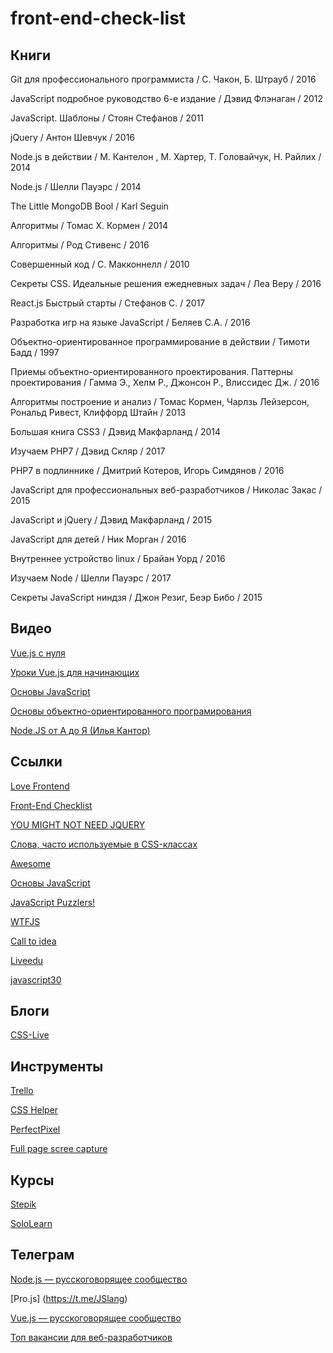 # front-end-check-list

## Книги

Git для профессионального программиста / С. Чакон, Б. Штрауб / 2016

JavaScript подробное руководство 6-е издание / Дэвид Флэнаган / 2012

JavaScript. Шаблоны / Стоян Стефанов / 2011

jQuery / Антон Шевчук / 2016

Node.js в действии / М. Кантелон , М. Хартер, T. Головайчук, Н. Райлих / 2014

Node.js / Шелли Пауэрс / 2014

The Little MongoDB Bool / Karl Seguin

Алгоритмы / Томас Х. Кормен / 2014

Алгоритмы / Род Стивенс / 2016

Совершенный код / С. Макконнелл / 2010

Секреты CSS. Идеальные решения ежедневных задач / Леа Веру / 2016

React.js Быстрый старты / Стефанов С. / 2017

Разработка игр на языке JavaScript / Беляев С.А. / 2016

Объектно-ориентированное программирование в действии / Тимоти Бадд / 1997

Приемы объектно-ориентированного проектирования. Паттерны проектирования / Гамма Э., Хелм Р., Джонсон Р., Влиссидес Дж. / 2016

Алгоритмы построение и анализ / Томас Кормен, Чарлзь Лейзерсон, Рональд Ривест, Клиффорд Штайн / 2013

Большая книга CSS3 / Дэвид Макфарланд / 2014

Изучаем PHP7 / Дэвид Скляр / 2017

PHP7 в подлиннике / Дмитрий Котеров, Игорь Симдянов / 2016

JavaScript для профессиональных веб-разработчиков / Николас Закас / 2015

JavaScript и jQuery / Дэвид Макфарланд / 2015

JavaScript для детей / Ник Морган / 2016

Внутреннее устройство linux / Брайан Уорд / 2016

Изучаем Node / Шелли Пауэрс / 2017

Секреты JavaScript ниндзя / Джон Резиг, Беэр Бибо / 2015

## Видео

[Vue.js с нуля](https://www.youtube.com/playlist?list=PL5r0NkdgM0UOxb4Hl81FV5UIgexwTf8h7)

[Уроки Vue.js для начинающих](https://www.youtube.com/playlist?list=PL0lO_mIqDDFVVNsIt02JBIdBkjNVHIoum)

[Основы JavaScript](https://www.youtube.com/playlist?list=PL363QX7S8MfSxcHzvkNEqMYbOyhLeWwem)

[Основы объектно-ориентированного програмирования](https://www.youtube.com/playlist?list=PL6LDsbZOeyrx462VmH18qS0a9Dw9LwpSu)

[Node.JS от А до Я (Илья Кантор)](https://www.youtube.com/playlist?list=PLsuEohlthXdkRSxJTkmTstWKHgBHsd3Dx)

## Ссылки

[Love Frontend](https://vk.com/love_frontend)

[Front-End Checklist](https://github.com/ungear/Front-End-Checklist)

[YOU MIGHT NOT NEED JQUERY](http://youmightnotneedjquery.com/)

[Слова, часто используемые в CSS-классах](https://github.com/yoksel/common-words)

[Awesome](https://github.com/sindresorhus/awesome)

[Основы JavaScript](https://learn.javascript.ru/first-steps)

[JavaScript Puzzlers!](http://javascript-puzzlers.herokuapp.com/)

[WTFJS](https://wtfjs.com/)

[Call to idea](http://www.calltoidea.com/)

[Liveedu](https://www.liveedu.tv/)

[javascript30](https://javascript30.com/)

## Блоги

[CSS-Live](http://css-live.ru/)

## Инструменты

[Trello](http://trello.com)

[CSS Helper](https://lesson-web.ru/modules/css_helper)

[PerfectPixel](http://www.welldonecode.com/perfectpixel/)

[Full page scree capture](https://chrome.google.com/webstore/detail/full-page-screen-capture/fdpohaocaechififmbbbbbknoalclacl)

## Курсы

[Stepik](https://stepik.org/)

[SoloLearn](https://www.sololearn.com/)

## Телеграм

[Node.js — русскоговорящее сообщество](https://t.me/nodejs_ru)

[Pro.js] (https://t.me/JSlang)

[Vue.js — русскоговорящее сообщество](https://t.me/vuejs_ru)

[Топ вакансии для веб-разработчиков](https://t.me/webWork)
